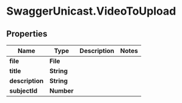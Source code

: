 # SwaggerUnicast.VideoToUpload

## Properties

Name | Type | Description | Notes
------------ | ------------- | ------------- | -------------
**file** | **File** |  | 
**title** | **String** |  | 
**description** | **String** |  | 
**subjectId** | **Number** |  | 


